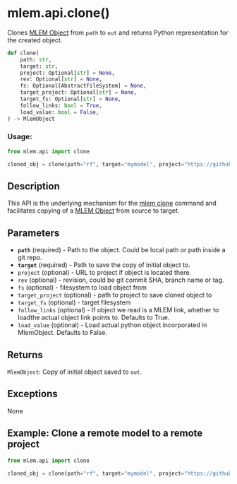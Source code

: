 # mlem.api.clone()

Clones [MLEM Object](/doc/user-guide/basic-concepts) from `path` to `out` and
returns Python representation for the created object.

```py
def clone(
    path: str,
    target: str,
    project: Optional[str] = None,
    rev: Optional[str] = None,
    fs: Optional[AbstractFileSystem] = None,
    target_project: Optional[str] = None,
    target_fs: Optional[str] = None,
    follow_links: bool = True,
    load_value: bool = False,
) -> MlemObject
```

### Usage:

```py
from mlem.api import clone

cloned_obj = clone(path="rf", target="mymodel", project="https://github.com/iterative/example-mlem-get-started", rev="main")
```

## Description

This API is the underlying mechanism for the
[mlem clone](/doc/command-reference/clone) command and facilitates copying of a
[MLEM Object](/doc/user-guide/basic-concepts#mlem-objects) from source to
target.

## Parameters

- **`path`** (required) - Path to the object. Could be local path or path inside
  a git repo.
- **`target`** (required) - Path to save the copy of initial object to.
- `project` (optional) - URL to project if object is located there.
- `rev` (optional) - revision, could be git commit SHA, branch name or tag.
- `fs` (optional) - filesystem to load object from
- `target_project` (optional) - path to project to save cloned object to
- `target_fs` (optional) - target filesystem
- `follow_links` (optional) - If object we read is a MLEM link, whether to
  loadthe actual object link points to. Defaults to True.
- `load_value` (optional) - Load actual python object incorporated in
  MlemObject. Defaults to False.

## Returns

`MlemObject`: Copy of initial object saved to `out`.

## Exceptions

None

## Example: Clone a remote model to a remote project

```py
from mlem.api import clone

cloned_obj = clone(path="rf", target="mymodel", project="https://github.com/iterative/example-mlem-get-started", rev="main", target_project="s3://mybucket/mymodel", load_value=True)
```
